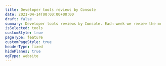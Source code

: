 ```yaml
---
title: Developer tools reviews by Console 
date: 2021-04-14T00:00:00+00:00
draft: false 
summary: Developer tools reviews by Console. Each week we review the most interesting tools for developers. 
isSelected: tools
customStyle: true
pageType: feature
customPageStyle: true
headerType: fixed
hidePlanes: true
ogType: website
---
```

